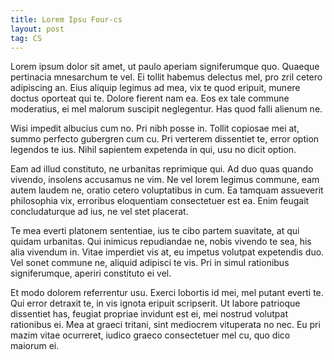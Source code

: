 ```yaml
---
title: Lorem Ipsu Four-cs
layout: post
tag: CS
---
```

<p>
Lorem ipsum dolor sit amet, ut paulo aperiam signiferumque quo. Quaeque pertinacia mnesarchum te vel. Ei tollit habemus delectus mel, pro zril cetero adipiscing an. Eius aliquip legimus ad mea, vix te quod eripuit, munere doctus oporteat qui te. Dolore fierent nam ea. Eos ex tale commune moderatius, ei mel malorum suscipit neglegentur. Has quod falli alienum ne.
</p>
<p>

Wisi impedit albucius cum no. Pri nibh posse in. Tollit copiosae mei at, summo perfecto gubergren cum cu. Pri verterem dissentiet te, error option legendos te ius. Nihil sapientem expetenda in qui, usu no dicit option.
</p>
<p>
Eam ad illud constituto, ne urbanitas reprimique qui. Ad duo quas quando vivendo, insolens accusamus ne vim. Ne vel lorem legimus commune, eam autem laudem ne, oratio cetero voluptatibus in cum. Ea tamquam assueverit philosophia vix, erroribus eloquentiam consectetuer est ea. Enim feugait concludaturque ad ius, ne vel stet placerat.
</p>
<p>
Te mea everti platonem sententiae, ius te cibo partem suavitate, at qui quidam urbanitas. Qui inimicus repudiandae ne, nobis vivendo te sea, his alia vivendum in. Vitae imperdiet vis at, eu impetus volutpat expetendis duo. Vel sonet commune ne, aliquid adipisci te vis. Pri in simul rationibus signiferumque, aperiri constituto ei vel.
</p>
<p>
Et modo dolorem referrentur usu. Exerci lobortis id mei, mel putant everti te. Qui error detraxit te, in vis ignota eripuit scripserit. Ut labore patrioque dissentiet has, feugiat propriae invidunt est ei, mei nostrud volutpat rationibus ei. Mea at graeci tritani, sint mediocrem vituperata no nec. Eu pri mazim vitae ocurreret, iudico graeco consectetuer mel cu, quo dico maiorum ei.</p>